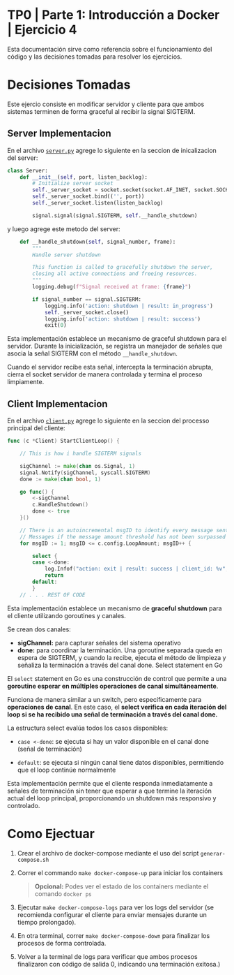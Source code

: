 # TP0 | Parte 1: Introducción a Docker | Ejercicio 4

Esta documentación sirve como referencia sobre el funcionamiento del código y las decisiones tomadas para resolver los ejercicios.

# Decisiones Tomadas

Este ejercio consiste en modificar servidor y cliente para que ambos sistemas terminen de forma graceful al recibir la signal SIGTERM.

## Server Implementacion

En el archivo [`server.py`](https://github.com/SantiSev/tp0-santisev/blob/e8065e4c7eb929eee945424698e593b9a7902405/server/common/server.py) agrege lo siguiente en la seccion de inicalizacion del server:

```py
class Server:
    def __init__(self, port, listen_backlog):
        # Initialize server socket
        self._server_socket = socket.socket(socket.AF_INET, socket.SOCK_STREAM)
        self._server_socket.bind(('', port))
        self._server_socket.listen(listen_backlog)

        signal.signal(signal.SIGTERM, self.__handle_shutdown)
```

y luego agrege este metodo del server:

```py
    def __handle_shutdown(self, signal_number, frame):
        """
        Handle server shutdown

        This function is called to gracefully shutdown the server,
        closing all active connections and freeing resources.
        """
        logging.debug(f"Signal received at frame: {frame}")

        if signal_number == signal.SIGTERM:
            logging.info('action: shutdown | result: in_progress')
            self._server_socket.close()
            logging.info('action: shutdown | result: success')
            exit(0)
```

Esta implementación establece un mecanismo de graceful shutdown para el servidor. Durante la inicialización, se registra un manejador de señales que asocia la señal SIGTERM con el método `__handle_shutdown`. 

Cuando el servidor recibe esta señal, intercepta la terminación abrupta, cierra el socket servidor de manera controlada y termina el proceso limpiamente.

## Client Implementacion

En el archivo [`client.py`](https://github.com/SantiSev/tp0-santisev/blob/d3386781721e1823b58647269191beb9235d39c5/client/common/client.go) agrege lo siguiente en la seccion del processo principal del cliente:


```go
func (c *Client) StartClientLoop() {

	// This is how i handle SIGTERM signals

	sigChannel := make(chan os.Signal, 1)
	signal.Notify(sigChannel, syscall.SIGTERM)
	done := make(chan bool, 1)

	go func() {
		<-sigChannel
		c.HandleShutdown()
		done <- true
	}()

	// There is an autoincremental msgID to identify every message sent
	// Messages if the message amount threshold has not been surpassed
	for msgID := 1; msgID <= c.config.LoopAmount; msgID++ {

		select {
		case <-done:
			log.Infof("action: exit | result: success | client_id: %v", c.config.ID)
			return
		default:
		}
    // . . . REST OF CODE
```

Esta implementación establece un mecanismo de **graceful shutdown** para el cliente utilizando goroutines y canales. 

Se crean dos canales: 
- **sigChannel:** para capturar señales del sistema operativo
- **done:** para coordinar la terminación. Una goroutine separada queda en espera de SIGTERM, y cuando la recibe, ejecuta el método de limpieza y señaliza la terminación a través del canal done.
Select statement en Go

El `select` statement en Go es una construcción de control que permite a una **goroutine esperar en múltiples operaciones de canal simultáneamente**. 

Funciona de manera similar a un switch, pero específicamente para **operaciones de canal**. En este caso, el **select verifica en cada iteración del loop si se ha recibido una señal de terminación a través del canal done.**

La estructura select evalúa todos los casos disponibles:

- `case <-done`: se ejecuta si hay un valor disponible en el canal done (señal de terminación)

- `default`: se ejecuta si ningún canal tiene datos disponibles, permitiendo que el loop continúe normalmente

Esta implementación permite que el cliente responda inmediatamente a señales de terminación sin tener que esperar a que termine la iteración actual del loop principal, proporcionando un shutdown más responsivo y controlado.


# Como Ejectuar

1. Crear el archivo de docker-compose mediante el uso del script `generar-compose.sh`

2. Correr el commando `make docker-compose-up` para iniciar los containers

    > **Opcional:** Podes ver el estado de los containers mediante el comando `docker ps`

3. Ejecutar `make docker-compose-logs` para ver los logs del servidor (se recomienda configurar el cliente para enviar mensajes durante un tiempo prolongado).

4. En otra terminal, correr `make docker-compose-down` para finalizar los procesos de forma controlada.

5. Volver a la terminal de logs para verificar que ambos procesos finalizaron con código de salida 0, indicando una terminación exitosa.)